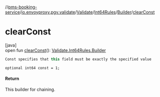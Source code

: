 //[pms-booking-service](../../../../../index.md)/[io.envoyproxy.pgv.validate](../../../index.md)/[Validate](../../index.md)/[Int64Rules](../index.md)/[Builder](index.md)/[clearConst](clear-const.md)

# clearConst

[java]\
open fun [clearConst](clear-const.md)(): [Validate.Int64Rules.Builder](index.md)

```kotlin
Const specifies that this field must be exactly the specified value

```
`optional int64 const = 1;`

#### Return

This builder for chaining.